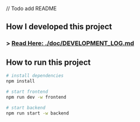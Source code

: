 // Todo add README

## How I developed this project

### \> [Read Here: ./doc/DEVELOPMENT_LOG.md](./doc/DEVELOPMENT_LOG.md)

## How to run this project
```bash
# install dependencies
npm install

# start frontend
npm run dev -w frontend

# start backend
npm run start -w backend
```
